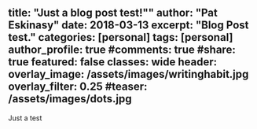 
title: "Just a blog post test!""
author: "Pat Eskinasy"
date: 2018-03-13
excerpt: "Blog Post test."
categories: [personal]
tags: [personal]
author_profile: true
#comments: true
#share: true
featured: false
classes: wide
header:
    overlay_image: /assets/images/writinghabit.jpg
    overlay_filter: 0.25
    #teaser: /assets/images/dots.jpg
---

Just a test
